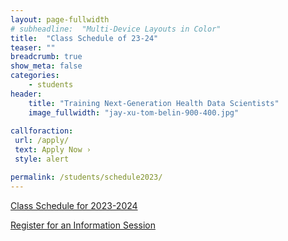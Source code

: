 ```yaml
---
layout: page-fullwidth
# subheadline:  "Multi-Device Layouts in Color"
title:  "Class Schedule of 23-24"
teaser: ""
breadcrumb: true
show_meta: false
categories:
    - students
header:
    title: "Training Next-Generation Health Data Scientists"
    image_fullwidth: "jay-xu-tom-belin-900-400.jpg"
    
callforaction:
 url: /apply/
 text: Apply Now ›
 style: alert

permalink: /students/schedule2023/
---
```


<a href="https://ucla-mdsh.github.io/docs/MDSH_CourseSchedule_2023_2024_MPH-HP_v2.pdf">Class Schedule for 2023-2024 </a>

<div class="row t60 b60">
        <div class="small-12 text-center columns">
            <a class="button large radius info" href="https://ucla.zoom.us/meeting/register/tJIuc-mtqj0qG91cHwVA2wEnn3WDwxVEio-p">Register for an Information Session</a>
        </div><!-- /.small-12.columns -->
</div><!-- /.row -->
<!-- [Sign up for updates here.](https://uclahs.az1.qualtrics.com/jfe/form/SV_0xFyH6DBXYrRzgi) -->

